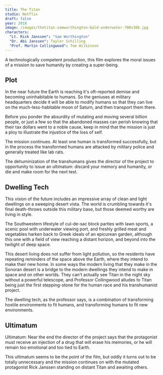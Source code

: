 ```yaml
---
title: The Titan
studio: Netflix
draft: false
year: 2018
image: /images/thetitan-samworthington-bald-underwater-700x306.jpg
characters:
  "Lt. Rick Janssen": "Sam Worthington"
  "Dr. Abi Janssen": Taylor Schilling
  "Prof. Martin Collingwood": Tom Wilkinson
---
```


A technologically competent production, this film explores the moral issues of a mission to save humanity by creating a super-being.

## Plot

In the near future the Earth is reaching it's oft-reported demise and becoming uninhabitable to humans. So the geniuses at military headquarters decide it will be able to modify humans so that they can live on the much-less-habitable moon of Saturn, and then transport them there.

Before you ponder the absurdity of mutating and moving several billion people, or just a few so that the abandoned masses can perish knowing that their tax dollars went to a noble cause, keep in mind that the mission is just a ploy to illustrate the injustice of the loss of self.

The mission continues. At least one human is transformed successfully, but in the process the transformed humans are attacked by military police and generally treated like lab rats.

The dehuminization of the transhumans gives the director of the project to opportunity to issue an ultimatum: discard your memory and humanity, or die and make room for the next test.

## Dwelling Tech

This vision of the future includes an impressive array of clean and light dwellings on a sweeping desert vista. The world is crumbling towards it's final death-throws outside this military base, but those deemed worthy are living in style.

The Southwestern lifestyle of cul-de-sac block parties with lawn sports, a scenic pool with underwater viewing port, and freshly grilled meat and vegetables harken back to Greek ideals of an epicurean garden, although this one with a field of view reaching a distant horizon, and beyond into the twilight of deep space.

This desert living does not suffer from light pollution, so the residents have repeating reminders of the space above the Earth, where they intend to make their new home. In some ways the modern living that they make in the Sonoran desert is a bridge to the modern dwellings they intend to make in space and on other worlds. They can't actually see Titan in the night sky without a powerful telescope, and Professor Collingwood alludes to Titan being just the first stepping-stone for the human race and his transhumanist project.

The dwelling tech, as the professor says, is a combination of transforming hostile environments to fit humans, and transforming humans to fit new environments.

## Ultimatum

Ultimatum: Near the end the director of the project says that the protagonist must receive an injection of a drug that will erase his memories, or he will remain too emotional and too tied to Earth.

This ultimatum seems to be the point of the film, but oddly it turns out to be totally unnecessary and the mission continues on with the mutated protagonist Rick Janssen standing on distant Titan and awaiting others.